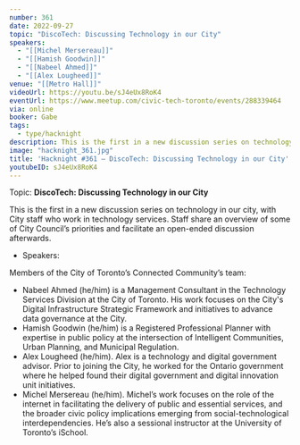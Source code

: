 ```yaml
---
number: 361
date: 2022-09-27
topic: "DiscoTech: Discussing Technology in our City"
speakers:
  - "[[Michel Mersereau]]"
  - "[[Hamish Goodwin]]"
  - "[[Nabeel Ahmed]]"
  - "[[Alex Lougheed]]"
venue: "[[Metro Hall]]"
videoUrl: https://youtu.be/sJ4eUx8RoK4
eventUrl: https://www.meetup.com/civic-tech-toronto/events/288339464
via: online
booker: Gabe
tags:
  - type/hacknight
description: This is the first in a new discussion series on technology in our city, with City staff who work in technology services. Staff share an overview of some of City Council’s priorities and facilitate an open-ended discussion afterwards.
image: "hacknight_361.jpg"
title: 'Hacknight #361 – DiscoTech: Discussing Technology in our City'
youtubeID: sJ4eUx8RoK4
---
```


Topic:
**DiscoTech: Discussing Technology in our City**

This is the first in a new discussion series on technology in our city, with City staff who work in technology services. Staff share an overview of some of City Council’s priorities and facilitate an open-ended discussion afterwards.

* Speakers:

Members of the City of Toronto’s Connected Community’s team:

* Nabeel Ahmed (he/him) is a Management Consultant in the Technology Services Division at the City of Toronto. His work focuses on the City's Digital Infrastructure Strategic Framework and initiatives to advance data governance at the City.
* Hamish Goodwin (he/him) is a Registered Professional Planner with expertise in public policy at the intersection of Intelligent Communities, Urban Planning, and Municipal Regulation.
* Alex Lougheed (he/him). Alex is a technology and digital government advisor. Prior to joining the City, he worked for the Ontario government where he helped found their digital government and digital innovation unit initiatives.
* Michel Mersereau (he/him). Michel’s work focuses on the role of the internet in facilitating the delivery of public and essential services, and the broader civic policy implications emerging from social-technological interdependencies. He’s also a sessional instructor at the University of Toronto’s iSchool.
